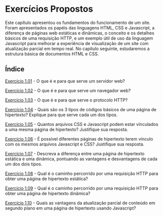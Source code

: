# Exercícios Propostos

Este capítulo apresentou os fundamentos do funcionamento de um site. Foram apresentados os papéis das linguagens HTML, CSS e Javascript, a diferença de páginas web estáticas e dinâmicas, o conceito e os detalhes básicos de uma requisição HTTP, e um exemplo útil de uso da linguagem Javascript para melhorar a experiência de visualização de um site com atualização parcial em tempo real. No capítulo seguinte, estudaremos a estrutura básica de documentos HTML e CSS.

## Índice

[Exercício 1.01](<Exercício 1.01.md>) - O que é e para que serve um servidor web?

[Exercício 1.02](<Exercício 1.02.md>) - O que é e para que serve um navegador web?

[Exercício 1.03](<Exercício 1.03.md>) - O que é e para que serve o protocolo HTTP?

[Exercício 1.04](<Exercício 1.04.md>) - Quais são os 3 tipos de códigos básicos de uma página de hipertexto? Explique para que serve cada um dos tipos.

[Exercício 1.05](<Exercício 1.05.md>) - Quantos arquivos CSS e Javascript podem estar vinculados a uma mesma página de hipertexto? Justifique sua resposta.

[Exercício 1.06](<Exercício 1.06.md>) - É possível diferentes páginas de hipertexto terem vínculo com os mesmos arquivos Javascript e CSS? Justifique sua resposta.

[Exercício 1.07](<Exercício 1.07.md>) - Descreva a diferença entre uma página de hipertexto estática e uma dinâmica, pontuando as vantagens e desvantagens de cada um dos dois tipos.

[Exercício 1.08](<Exercício 1.08.md>) - Qual é o caminho percorrido por uma requisição HTTP para obter uma página de hipertexto estática?

[Exercício 1.09](<Exercício 1.09.md>) - Qual é o caminho percorrido por uma requisição HTTP para obter uma página de hipertexto dinâmica?

[Exercício 1.10](<Exercício 1.10.md>) - Quais as vantagens da atualização parcial de conteúdo em segundo plano em uma página de hipertexto usando Javascript?
